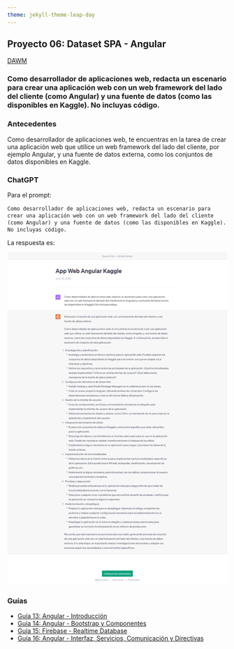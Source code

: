 ```yaml
---
theme: jekyll-theme-leap-day
---
```


## Proyecto 06: Dataset SPA - Angular

[DAWM](/DAWM/)

### Como desarrollador de aplicaciones web, redacta un escenario para crear una aplicación web con un web framework del lado del cliente (como Angular) y una fuente de datos (como las disponibles en Kaggle). No incluyas código.

### Antecedentes

Como desarrollador de aplicaciones web, te encuentras en la tarea de crear una aplicación web que utilice un web framework del lado del cliente, por ejemplo Angular, y una fuente de datos externa, como los conjuntos de datos disponibles en Kaggle.

### ChatGPT

Para el prompt: 

```
Como desarrollador de aplicaciones web, redacta un escenario para crear una aplicación web con un web framework del lado del cliente (como Angular) y una fuente de datos (como las disponibles en Kaggle). No incluyas código.
```
La respuesta es:

![respuesta](archivos/proyecto06-pregunta.png)

### Guías

* [Guía 13: Angular - Introducción](/DAWM/guias/2023/guia13)
* [Guía 14: Angular - Bootstrap y Componentes](/DAWM/guias/2023/guia14)
* [Guía 15: Firebase - Realtime Database](/DAWM/guias/2023/guia15)
* [Guía 16: Angular - Interfaz, Servicios, Comunicación y Directivas](/DAWM/guias/2023/guia16)